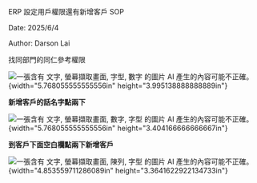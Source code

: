 ERP 設定用戶權限還有新增客戶 SOP

Date: 2025/6/4

Author: Darson Lai

找同部門的同仁參考權限

![一張含有 文字, 螢幕擷取畫面, 字型, 數字 的圖片 AI
產生的內容可能不正確。](media/media/image1.png){width="5.768055555555556in"
height="3.995138888888889in"}

**新增客戶的話名字點兩下**

![一張含有 文字, 螢幕擷取畫面, 數字, 字型 的圖片 AI
產生的內容可能不正確。](media/media/image2.png){width="5.768055555555556in"
height="3.404166666666667in"}

**到客戶下面空白欄點兩下新增客戶**

![一張含有 文字, 螢幕擷取畫面, 陳列, 字型 的圖片 AI
產生的內容可能不正確。](media/media/image3.png){width="4.853559711286089in"
height="3.3641622922134733in"}
